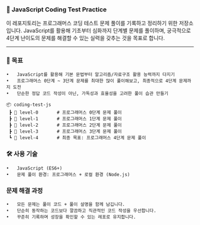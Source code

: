 ### 📝 JavaScript Coding Test Practice

이 레포지토리는 프로그래머스 코딩 테스트 문제 풀이를 기록하고 정리하기 위한 저장소입니다.
JavaScript를 활용해 기초부터 심화까지 단계별 문제를 풀이하며, 궁극적으로 4단계 난이도의 문제를 해결할 수 있는 실력을 갖추는 것을 목표로 합니다.

---

### 📌 목표
	•	JavaScript를 활용해 기본 문법부터 알고리즘/자료구조 활용 능력까지 다지기
	•	프로그래머스 0단계 ~ 3단계 문제를 최대한 많이 풀이해보고, 최종적으로 4단계 문제까지 도전
	•	단순한 정답 코드 작성이 아닌, 가독성과 효율성을 고려한 풀이 습관 만들기

```
📦 coding-test-js
 ┣ 📂 level-0       # 프로그래머스 0단계 문제 풀이
 ┣ 📂 level-1       # 프로그래머스 1단계 문제 풀이
 ┣ 📂 level-2       # 프로그래머스 2단계 문제 풀이
 ┣ 📂 level-3       # 프로그래머스 3단계 문제 풀이
 ┗ 📂 level-4       # 최종 목표: 프로그래머스 4단계 문제 풀이
```

### 🛠️ 사용 기술
	•	JavaScript (ES6+)
	•	문제 풀이 환경: 프로그래머스 + 로컬 환경 (Node.js)


### 문제 해결 과정
	•	모든 문제는 풀이 코드 + 풀이 설명을 함께 남깁니다.
	•	단순히 동작하는 코드보다 깔끔하고 직관적인 코드 작성을 우선합니다.
	•	꾸준히 기록하며 성장을 확인할 수 있는 레포로 유지합니다.
